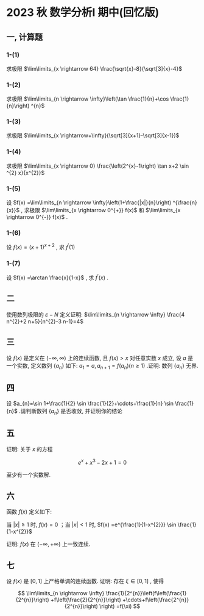 # 2023 秋 数学分析I 期中(回忆版)

## 一, 计算题

### 1-(1)

求极限 $\lim\limits_{x \rightarrow 64} \frac{\sqrt{x}-8}{\sqrt[3]{x}-4}$

### 1-(2)

求极限 $\lim\limits_{n \rightarrow \infty}\left(\tan \frac{1}{n}+\cos \frac{1}{n}\right) ^{n}$

### 1-(3)

求极限 $\lim\limits_{x \rightarrow+\infty}(\sqrt[3]{x+1}-\sqrt[3]{x-1})$

### 1-(4)

求极限 $\lim\limits_{x \rightarrow 0} \frac{\left(2^{x}-1\right) \tan x+2 \sin ^{2} x}{x^{2}}$

### 1-(5)

设 $f(x) =\lim\limits_{n \rightarrow \infty}\left(1+\frac{|x|}{n}\right) ^{\frac{n}{x}}$ , 求极限 $\lim\limits_{x \rightarrow 0^{+}} f(x)$ 和 $\lim\limits_{x \rightarrow 0^{-}} f(x)$ .

### 1-(6)

设 $f(x) =(x+1) ^{x+2}$ , 求 $f^{\prime}(1)$

### 1-(7)

设 $f(x) =\arctan \frac{x}{1-x}$ , 求 $f^{\prime}(x)$ .

## 二

使用数列极限的 $\varepsilon-N$ 定义证明:  $\lim\limits_{n \rightarrow \infty} \frac{4 n^{2}+2 n+5}{n^{2}-3 n-1}=4$

## 三

设 $f(x)$ 是定义在 $(-\infty, \infty)$ 上的连续函数, 且 $f(x) >x$ 对任意实数 $x$ 成立, 设 $a$ 是一个实数, 定义数列 $\left\{a_{n}\right\}$ 如下: $a_{1}=a, a_{n+1}=f\left(a_{n}\right) (n \geqslant 1)$ .证明: 数列 $\left\{a_{n}\right\}$ 无界.

## 四

设 $a_{n}=\sin 1+\frac{1}{2} \sin \frac{1}{2}+\cdots+\frac{1}{n} \sin \frac{1}{n}$ .请判断数列 $\left\{a_{n}\right\}$ 是否收敛, 并证明你的结论

## 五

证明: 关于 $x$ 的方程

$$
e^{x}+x^{3}-2 x+1=0
$$

至少有一个实数解.

## 六

函数 $f(x)$ 定义如下:

当 $|x| \geqslant 1$ 时, $f(x) =0$ ；当 $|x|<1$ 时, $f(x) =e^{\frac{1}{1-x^{2}}} \sin \frac{1}{1-x^{2}}$

证明: $f(x)$ 在 $(-\infty,+\infty)$ 上一致连续.

## 七

设 $f(x)$ 是 $[0,1]$ 上严格单调的连续函数. 证明: 存在 $\xi \in[0,1]$ , 使得

$$
\lim\limits_{n \rightarrow \infty} \frac{1}{2^{n}}\left(f\left(\frac{1}{2^{n}}\right) +f\left(\frac{2}{2^{n}}\right) +\cdots+f\left(\frac{2^{n}}{2^{n}}\right) \right) =f(\xi)
$$

